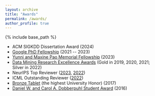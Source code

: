 ```yaml
---
layout: archive
title: "Awards"
permalink: /awards/
author_profile: true
---
```


{% include base_path %}  

* ACM SIGKDD Dissertation Award (2024)
* [Google PhD Fellowship](https://research.google/outreach/phd-fellowship/recipients/?category=2021) (2021 -- 2023)
* [Yunni and Maxine Pao Memorial Fellowship](https://cs.illinois.edu/about/awards/graduate-fellowships-awards/yunni-and-maxine-pao-memorial-fellowship) (2023)
* [Data Mining Research Excellence Awards](http://dm1.cs.uiuc.edu/awards.html) (Gold in 2019, 2020, 2021; Silver in 2022)
* NeurIPS Top Reviewer ([2023](https://neurips.cc/Conferences/2023/ProgramCommittee), [2022](https://neurips.cc/Conferences/2022/ProgramCommittee))
* ICML Outstanding Reviewer ([2022](https://icml.cc/Conferences/2022/Reviewers))
* [Bronze Tablet](https://digital.library.illinois.edu/items/592ebe50-1be8-0136-4cfa-0050569601ca-5#?c=0&m=0&s=0&cv=0&r=0&xywh=-9302%2C0%2C24518%2C5931) (the highest University Honor) (2017)
* [Daniel W. and Carol A. Dobberpuhl Student Award](https://ece.illinois.edu/academics/ugrad/scholarships-and-awards/awards/dobberpuhl) (2016)
